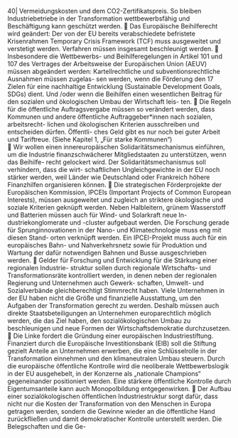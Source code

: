 40| 
Vermeidungskosten und dem CO2-Zertifikatspreis. So bleiben Industriebetriebe in 
der Transformation wettbewerbsfähig und Beschäftigung kann geschützt werden. 
 Das Europäische Beihilferecht wird geändert: Der von der EU bereits verabschiedete 
befristete Krisenrahmen Temporary Crisis Framework (TCF) muss ausgeweitet und 
verstetigt werden. Verfahren müssen insgesamt beschleunigt werden. 
 Insbesondere die Wettbewerbs- und Beihilferegelungen in Artikel 101 und 107 des 
Vertrages der Arbeitsweise der Europäischen Union (AEUV) müssen abgeändert 
werden: Kartellrechtliche und subventionsrechtliche Ausnahmen müssen zugelas-
sen werden, wenn die Förderung den 17 Zielen für eine nachhaltige Entwicklung 
(Sustainable Development Goals, SDGs) dient. Und /oder wenn die Beihilfen einen 
wesentlichen Beitrag für den sozialen und ökologischen Umbau der Wirtschaft leis-
ten. 
 Die Regeln für die öffentliche Auftragsvergabe müssen so verändert werden, dass 
Kommunen und andere öffentliche Auftraggeber*innen nach sozialen, arbeitsrecht-
lichen und ökologischen Kriterien ausschreiben und entscheiden dürfen. Öffentli-
ches Geld gibt es nur noch bei guter Arbeit und Tariftreue. (Siehe Kapitel 1, „Für 
starke Kommunen“)  
 Wir wollen einen innereuropäischen Solidaritätsmechanismus einführen, um die 
Industrie finanzschwächerer Mitgliedstaaten zu unterstützen, wenn das Beihilfe-
recht gelockert wird. Der Solidaritätsmechanismus soll verhindern, dass die wirt-
schaftlichen Ungleichgewichte in der EU noch stärker werden, weil Länder wie 
Deutschland oder Frankreich höhere Finanzhilfen organisieren können. 
 Die strategischen Förderprojekte der Europäischen Kommission, IPCEIs (Important 
Projects of Common European Interests), müssen ausgeweitet und zugleich an 
striktere ökologische und soziale Kriterien geknüpft werden. Neben Halbleitern, 
grünem Wasserstoff und Batterien müssen auch für Wind- und Solarkraft neue In-
dustriekonglomerate und -cluster aufgebaut werden. Die Forschung gerade für 
Sprunginnovationen in der Nano- und Klimatechnologie muss eng mit diesen Stand-
orten verknüpft werden. Ein IPCEI-Projekt muss auch für ein europäisches Bahn- 
und Nahverkehrsnetz sowie für Produktion und Wartung der dafür notwendigen 
Bahnen und Busse ausgeschrieben werden. 
 Gelder für Forschung und Entwicklung für die Stärkung einer regionalen Industrie-
struktur sollen durch regionale Wirtschafts- und Transformationsräte kontrolliert 
werden, in denen neben der regionalen Regierung und Unternehmen auch Gewerk-
schaften, Umwelt- und Sozialverbände gleichberechtigt Stimmrecht haben. 
Viele Unternehmen in der EU haben nicht die Größe und finanzielle Ausstattung, um 
den Aufgaben der Transformation gerecht zu werden. Deshalb müssen auch direkte 
Staatsbeteiligungen an Unternehmen europarechtlich möglich werden, die das Ziel 
haben, den sozialökologischen Umbau zu beschleunigen und neue Formen der 
Wirtschaftsdemokratie durchzusetzen. 
 Die Linke fordert die Gründung einer europäischen Industriestiftung. Finanziert 
durch die Europäische Investitionsbank (EIB) soll die Stiftung gezielt Anteile an 
Unternehmen erwerben, die eine Schlüsselrolle in der Transformation einnehmen 
und den klimaneutralen Umbau steuern. Durch die europäische öffentliche Kontrolle 
wird die neoliberale Wettbewerbslogik in der EU ausgehebelt, in der Konzerne als 
„nationale Champions“ gegeneinander positioniert werden. Eine stärkere öffentliche 
Kontrolle durch Eigentumsanteile kann auch Monopolbildung entgegenwirken. 
 Der Aufbau einer sozialökologischen öffentlichen Industriestruktur sorgt dafür, dass 
nicht nur die Kosten der Transformation von den Menschen in Europa getragen 
werden, sondern die Gewinne wieder an die öffentliche Hand zurückfließen und 
damit demokratischer Kontrolle unterstellt werden. Die Belegschaften und die Ge-

